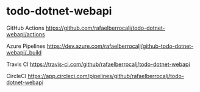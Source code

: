 # todo-dotnet-webapi

GitHub Actions
https://github.com/rafaelberrocalj/todo-dotnet-webapi/actions

Azure Pipelines
https://dev.azure.com/rafaelberrocalj/github-todo-dotnet-webapi/_build

Travis CI
https://travis-ci.com/github/rafaelberrocalj/todo-dotnet-webapi

CircleCI
https://app.circleci.com/pipelines/github/rafaelberrocalj/todo-dotnet-webapi
